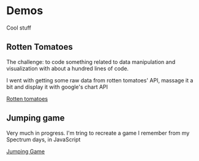 Demos
=====

Cool stuff

<h2>Rotten Tomatoes</h2>
<p>The challenge: to code something related to data manipulation and visualization with about a hundred lines of code.</p>
<p>I went with getting some raw data from rotten tomatoes' API, massage it a bit and display it with google's chart API</p>
<a target="_blank" href="http://rawgit.com/MrP/demos/master/rottenTomatoes/rottenTomatoes.html">Rotten tomatoes</a>


<h2>Jumping game</h2>
<p>Very much in progress.  I'm tring to recreate a game I remember from my Spectrum days, in JavaScript</p>
<a target="_blank" href="http://rawgit.com/MrP/demos/master/jumpingGame/jumpingGame.html">Jumping Game</a>


